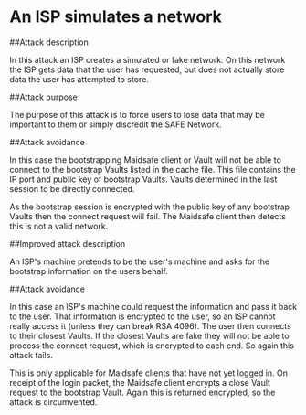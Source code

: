 # An ISP simulates a network

##Attack description

In this attack an ISP creates a simulated or fake network. On this network the ISP gets data that the user has requested, but does not actually store data the user has attempted to store.

##Attack purpose

The purpose of this attack is to force users to lose data that may be important to them or simply discredit the SAFE Network.

##Attack avoidance

In this case the bootstrapping Maidsafe client or Vault will not be able to connect to the bootstrap Vaults listed in the cache file. This file contains the IP port and public key of bootstrap Vaults. Vaults determined in the last session to be directly connected.

As the bootstrap session is encrypted with the public key of any bootstrap Vaults then the connect request will fail. The Maidsafe client then detects this is not a valid network.

##Improved attack description

An ISP's machine pretends to be the user's machine and asks for the bootstrap information on the users behalf.

##Attack avoidance

In this case an ISP's machine could request the information and pass it back to the user. That information is encrypted to the user, so an ISP cannot really access it (unless they can break RSA 4096). The user then connects to their closest Vaults. If the closest Vaults are fake they will not be able to process the connect request, which is encrypted to each end. So again this attack fails.

This is only applicable for Maidsafe clients that have not yet logged in. On receipt of the login packet, the Maidsafe client encrypts a close Vault request to the bootstrap Vault. Again this is returned encrypted, so the attack is circumvented.
